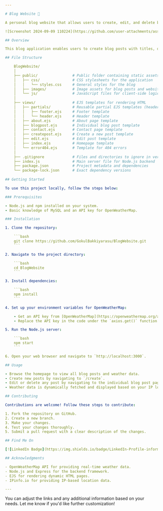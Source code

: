 ```yaml
---

# Blog Website 📝

A personal blog website that allows users to create, edit, and delete blog posts. The application dynamically fetches location-based weather data and displays it on the homepage using the OpenWeatherMap API. Built using Node.js, Express, and EJS templating for rendering dynamic HTML, this project provides a complete CRUD (Create, Read, Update, Delete) experience for blog management.

![Screenshot 2024-09-09 110224](https://github.com/user-attachments/assets/786cd95e-00c0-4e74-8141-eec02e895253)

## Overview

This blog application enables users to create blog posts with titles, descriptions, images, and detailed content. The website also integrates weather data based on the user's current location using an IP-based location service and OpenWeatherMap API. Users can browse posts, edit them, and delete entries as needed.

## File Structure

    BlogWebsite/
    │
    ├── public/                # Public folder containing static assets
    │   ├── css/               # CSS stylesheets for the application
    │   │   └── styles.css     # General styles for the blog
    │   ├── images/            # Image assets for blog posts and website
    │   └── js/                # JavaScript files for client-side logic
    │
    ├── views/                 # EJS templates for rendering HTML
    │   ├── partials/          # Reusable partial EJS templates (header, footer, etc.)
    │   │   ├── footer.ejs     # Footer template
    │   │   └── header.ejs     # Header template
    │   ├── about.ejs          # About page template
    │   ├── blogpost.ejs       # Individual blog post template
    │   ├── contact.ejs        # Contact page template
    │   ├── createpost.ejs     # Create a new post template
    │   ├── edit.ejs           # Edit post template
    │   ├── index.ejs          # Homepage template
    │   └── error404.ejs       # Template for 404 errors
    │
    ├── .gitignore             # Files and directories to ignore in version control
    ├── index.js               # Main server file for Node.js backend
    ├── package.json           # Project metadata and dependencies
    └── package-lock.json      # Exact dependency versions
    
## Getting Started

To use this project locally, follow the steps below:

### Prerequisites

- Node.js and npm installed on your system.
- Basic knowledge of MySQL and an API key for OpenWeatherMap.

### Installation

1. Clone the repository:

    ```bash
    git clone https://github.com/GokulBakkiyarasu/BlogWebsite.git
    ```

2. Navigate to the project directory:

    ```bash
    cd BlogWebsite
    ```

3. Install dependencies:

    ```bash
    npm install
    ```

4. Set up your environment variables for OpenWeatherMap:

    - Get an API key from [OpenWeatherMap](https://openweathermap.org/api).
    - Replace the API key in the code under the `axios.get()` function for weather data retrieval.

5. Run the Node.js server:

    ```bash
    npm start
    ```

6. Open your web browser and navigate to `http://localhost:3000`.

## Usage

- Browse the homepage to view all blog posts and weather data.
- Create new posts by navigating to `/create`.
- Edit or delete any post by navigating to the individual blog post pages.
- Weather data is dynamically fetched and displayed based on your IP location.

## Contributing

Contributions are welcome! Follow these steps to contribute:

1. Fork the repository on GitHub.
2. Create a new branch.
3. Make your changes.
4. Test your changes thoroughly.
5. Submit a pull request with a clear description of the changes.

## Find Me On

[![LinkedIn Badge](https://img.shields.io/badge/LinkedIn-Profile-informational?style=flat&logo=linkedin&logoColor=white&color=0D76A8)](https://www.linkedin.com/in/gokul-bakkiyarasu-531535251)

## Acknowledgments

- OpenWeatherMap API for providing real-time weather data.
- Node.js and Express for the backend framework.
- EJS for rendering dynamic HTML pages.
- IPinfo.io for providing IP-based location data.

---
```


You can adjust the links and any additional information based on your needs. Let me know if you'd like further customization!
